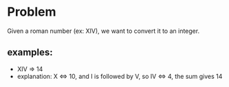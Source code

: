 # Problem

Given a roman number (ex: XIV), we want to convert it to an integer.

## examples:

-   XIV => 14
-   explanation: X <=> 10, and I is followed by V, so IV <=> 4, the sum gives 14

